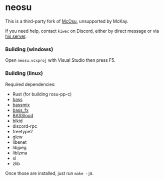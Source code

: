 # neosu

This is a third-party fork of [McOsu](https://store.steampowered.com/app/607260/McOsu/), unsupported by McKay.

If you need help, contact `kiwec` on Discord, either by direct message or via [his server](https://discord.com/invite/YWPBFSpH8v).

### Building (windows)

Open `neosu.vcxproj` with Visual Studio then press F5.

### Building (linux)

Required dependencies:

- Rust (for building rosu-pp-c)
- [bass](https://www.un4seen.com/download.php?bass24-linux)
- [bassmix](https://www.un4seen.com/download.php?bassmix24-linux)
- [bass_fx](https://www.un4seen.com/download.php?z/0/bass_fx24-linux)
- [BASSloud](https://www.un4seen.com/download.php?bassloud24-linux)
- blkid
- discord-rpc
- freetype2
- glew
- libenet
- libjpeg
- liblzma
- xi
- zlib

Once those are installed, just run `make -j8`.
